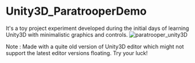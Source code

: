# Unity3D_ParatrooperDemo
It's a toy project experiment developed during the initial days of learning Unity3D with minimalistic graphics and controls. 
![paratrooper_unity3D](https://github.com/sudogamer/Unity3D_ParatrooperDemo/assets/66490372/3ae35f37-7e03-4d10-a0d4-b61fd0239fe8)

Note : Made with a quite old version of Unity3D editor which might not support the latest editor versions floating. Try your luck!
